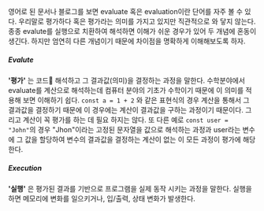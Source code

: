 영어로 된 문서나 블로그를 보면 evaluate 혹은 evaluation이란 단어를 자주 볼 수 있다.
우리말로 평가하다 혹은 평가라는 의미를 가지고 있지만 직관적으로 와 닿지 않는다. 종종 evalute를 실행으로 치환하여 해석하면 이해가 쉬운 경우가 있어 두 개념에 혼동이 생긴다.
하지만 엄연히 다른 개념이기 때문에 차이점을 명확하게 이해해보도록 하자.

##### Evalute
**'평가'** 는 코드 해석하고 그 결과값(의미)을 결정하는 과정을 말한다. 수학분야에서 evaluate를 계산으로 해석하는데  컴퓨터 분야의 기초가 수학이기 때문에 이 의미를 적용해 보면 이해하기 쉽다. `const a = 1 + 2` 와 같은 표현식의 경우 계산을 통해서 그 결과값을 결정하기 때문에 이 경우에는 계산이 결과값을 구하는 과정이기 때문이다. 그리고 계산이 꼭 평가를 하는 데 필요 하지는 않다. 또 다른 예로 `const user = "John"`의 경우 "Jhon"이라는 고정된 문자열을 값으로 해석하는 과정과 user라는 변수에 그 값을 할당하여 변수의 결과값을 결정하는 계산이 없는 이 모든 과정이 평가에 해당한다. 

##### Execution
**'실행'** 은 평가된 결과를 기반으로 프로그램을 실제 동작 시키는 과정을 말한다. 실행을 하면 메모리에 변화를 일으키거나, 입/출력, 상태 변화가 발생한다.

